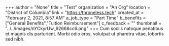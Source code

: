 +++
author = "None"
title = "Test"
organization = "An Org"
location = "District of Columbia"
link = "https://throneless.tech"
created_at = "February 2, 2021, 8:57 AM"
a_job_type = "Part Time"
b_benefits = ["General Benefits","Tuition Reimbursement"]
c_feedback = ""
thumbnail = "../../images/nYCkyrUw_92668cc6.png"
+++
Cum sociis natoque penatibus et magnis dis parturient. Morbi odio eros, volutpat ut pharetra vitae, lobortis sed nibh.
